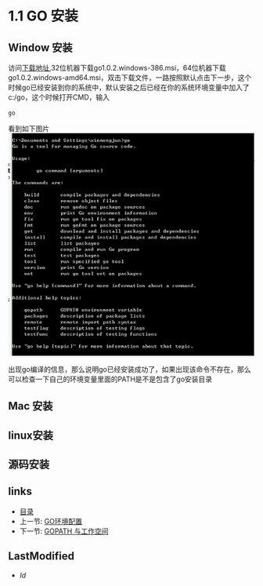 # 1.1 GO 安装

## Window 安装
    
  访问[下载地址](downlink),32位机器下载go1.0.2.windows-386.msi，64位机器下载go1.0.2.windows-amd64.msi，双击下载文件，一路按照默认点击下一步，这个时候go已经安装到你的系统中，默认安装之后已经在你的系统环境变量中加入了c:/go，这个时候打开CMD，输入
	
	go
 看到如下图片
  ![](images/1.1.cmd.png)
 
  出现go编译的信息，那么说明go已经安装成功了，如果出现该命令不存在，那么可以检查一下自己的环境变量里面的PATH是不是包含了go安装目录

## Mac 安装

## linux安装

## 源码安装

## links
   * [目录](<preface.md>)
   * 上一节: [GO环境配置](<1.md>)
   * 下一节: [GOPATH 与工作空间](<1.2.md>)

## LastModified 
   * $Id$

[downlink]:(http://code.google.com/p/go/downloads/list)